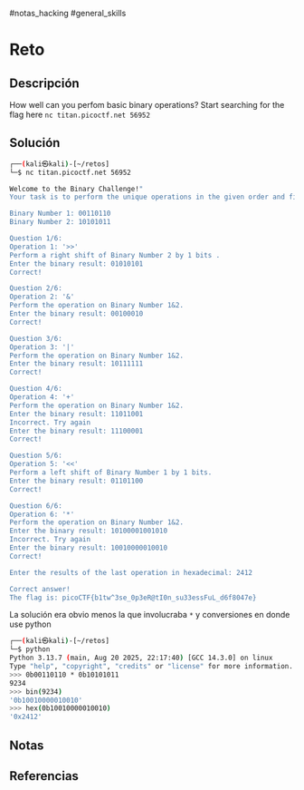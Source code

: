 #notas_hacking #general_skills
# Reto
## Descripción
How well can you perfom basic binary operations?
Start searching for the flag here `nc titan.picoctf.net 56952`
## Solución
```bash
┌──(kali㉿kali)-[~/retos]
└─$ nc titan.picoctf.net 56952

Welcome to the Binary Challenge!"
Your task is to perform the unique operations in the given order and find the final result in hexadecimal that yields the flag.

Binary Number 1: 00110110
Binary Number 2: 10101011

Question 1/6:
Operation 1: '>>'
Perform a right shift of Binary Number 2 by 1 bits .
Enter the binary result: 01010101     
Correct!

Question 2/6:
Operation 2: '&'
Perform the operation on Binary Number 1&2.
Enter the binary result: 00100010
Correct!

Question 3/6:
Operation 3: '|'
Perform the operation on Binary Number 1&2.
Enter the binary result: 10111111
Correct!

Question 4/6:
Operation 4: '+'
Perform the operation on Binary Number 1&2.
Enter the binary result: 11011001
Incorrect. Try again
Enter the binary result: 11100001
Correct!

Question 5/6:
Operation 5: '<<'
Perform a left shift of Binary Number 1 by 1 bits.
Enter the binary result: 01101100
Correct!

Question 6/6:
Operation 6: '*'
Perform the operation on Binary Number 1&2.
Enter the binary result: 10100001001010
Incorrect. Try again
Enter the binary result: 10010000010010
Correct!

Enter the results of the last operation in hexadecimal: 2412

Correct answer!
The flag is: picoCTF{b1tw^3se_0p3eR@tI0n_su33essFuL_d6f8047e}
```
La solución era obvio menos la que involucraba `*` y conversiones en donde use python
```bash
┌──(kali㉿kali)-[~/retos]
└─$ python
Python 3.13.7 (main, Aug 20 2025, 22:17:40) [GCC 14.3.0] on linux
Type "help", "copyright", "credits" or "license" for more information.
>>> 0b00110110 * 0b10101011
9234
>>> bin(9234)
'0b10010000010010'
>>> hex(0b10010000010010)
'0x2412'
```
## Notas

## Referencias
